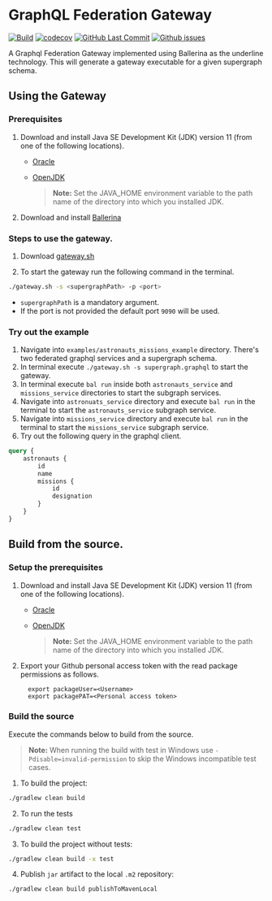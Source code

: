 # GraphQL Federation Gateway
[![Build](https://github.com/xlibb/graphql-federation-gateway/actions/workflows/pull_request.yml/badge.svg)](https://github.com/xlibb/graphql-federation-gateway/actions/workflows/build.yml/badge.svg)
[![codecov](https://codecov.io/gh/xlibb/graphql-federation-gateway/branch/main/graph/badge.svg?token=hLnziNmccQ)](https://codecov.io/gh/xlibb/graphql-federation-gateway)
[![GitHub Last Commit](https://img.shields.io/github/last-commit/xlibb/graphql-federation-gateway.svg)](https://github.com/xlibb/graphql-federation-gateway/commits/master)
[![Github issues](https://img.shields.io/github/issues/xlibb/graphql-federation-gateway.svg?label=Open%20Issues)](https://github.com/xlibb/graphql-federation-gateway)

A Graphql Federation Gateway implemented using Ballerina as the underline technology.
This will generate a gateway executable for a given supergraph schema.

## Using the Gateway

### Prerequisites
1.  Download and install Java SE Development Kit (JDK) version 11 (from one of the following locations).

    - [Oracle](https://www.oracle.com/java/technologies/javase-jdk11-downloads.html)

    - [OpenJDK](https://adoptopenjdk.net/)

      > **Note:** Set the JAVA_HOME environment variable to the path name of the directory into which you installed JDK.

2. Download and install [Ballerina](https://ballerina.io/downloads/)

### Steps to use the gateway.
1. Download [gateway.sh](https://github.com/xlibb/graphql-federation-gateway/releases/download/v0.1.0/gateway.sh)

2. To start the gateway run the following command in the terminal.

```bash
./gateway.sh -s <supergraphPath> -p <port>
```

- `supergraphPath` is a mandatory argument.
- If the port is not provided the default port `9090` will be used.

### Try out the example
1. Navigate into `examples/astronauts_missions_example` directory. There's two federated graphql services and a supergraph schema.
2. In terminal execute `./gateway.sh -s supergraph.graphql` to start the gateway.
3. In terminal execute `bal run` inside both `astronauts_service` and `missions_service` directories to start the subgraph services.
3. Navigate into `astronuats_service` directory and execute `bal run` in the terminal to start the `astronauts_service` subgraph service.
4. Navigate into `missions_service` directory and execute `bal run` in the terminal to start the `missions_service` subgraph service.
5. Try out the following query in the graphql client.

```graphql
query {
    astronauts {
        id
        name
        missions {
            id
            designation
        }
    }
}
```

## Build from the source.

### Setup the prerequisites
1.  Download and install Java SE Development Kit (JDK) version 11 (from one of the following locations).

    - [Oracle](https://www.oracle.com/java/technologies/javase-jdk11-downloads.html)

    - [OpenJDK](https://adoptopenjdk.net/)

      > **Note:** Set the JAVA_HOME environment variable to the path name of the directory into which you installed JDK.

2.  Export your Github personal access token with the read package permissions as follows.

          export packageUser=<Username>
          export packagePAT=<Personal access token>

### Build the source

Execute the commands below to build from the source.
> **Note:** When running the build with test in Windows use `-Pdisable=invalid-permission` to skip the Windows incompatible test cases.

1. To build the project:
```bash
./gradlew clean build
```

2. To run the tests
```bash
./gradlew clean test
```

3. To build the project without tests:
```bash
./gradlew clean build -x test
```

4. Publish `jar` artifact to the local `.m2` repository:
```bash
./gradlew clean build publishToMavenLocal
```

